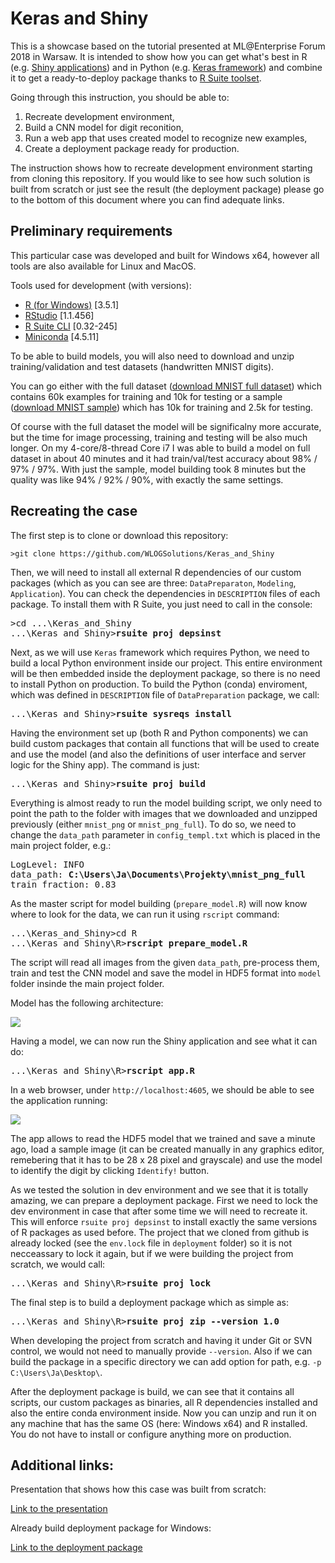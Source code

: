 # Keras and Shiny

This is a showcase based on the tutorial presented at ML@Enterprise Forum 2018 in Warsaw. It is intended to show how you can get what's best in R (e.g. [Shiny applications](https://shiny.rstudio.com/)) and in Python (e.g. [Keras framework](https://keras.io/)) and combine it to get a ready-to-deploy package thanks to [R Suite toolset](https://rsuite.io/).

Going through this instruction, you should be able to:   

1. Recreate development environment,   
2. Build a CNN model for digit reconition,   
3. Run a web app that uses created model to recognize new examples,   
4. Create a deployment package ready for production.  

The instruction shows how to recreate development environment starting from cloning this repository. If you would like to see how such solution is built from scratch or just see the result (the deployment package) please go to the bottom of this document where you can find adequate links.

## Preliminary requirements

This particular case was developed and built for Windows x64, however all tools are also available for Linux and MacOS.

Tools used for development (with versions):

* [R (for Windows)](https://cran.r-project.org/bin/windows/base/) [3.5.1]   
* [RStudio](https://www.rstudio.com/products/rstudio/download/) [1.1.456]   
* [R Suite CLI](http://rsuite.io/RSuite_Download.php) [0.32-245]   
* [Miniconda](https://conda.io/miniconda.html) [4.5.11]   

To be able to build models, you will also need to download and unzip training/validation and test datasets (handwritten MNIST digits).

You can go either with the full dataset ([download MNIST full dataset](https://s3.eu-central-1.amazonaws.com/wlog-share/keras_and_shiny_showcase/mnist_png_full.zip)) which contains 60k examples for training and 10k for testing or a sample ([download MNIST sample](https://s3.eu-central-1.amazonaws.com/wlog-share/keras_and_shiny_showcase/mnist_png.zip)) which has 10k for training and 2.5k for testing.

Of course with the full dataset the model will be significalny more accurate, but the time for image processing, training and testing will be also much longer. On my 4-core/8-thread Core i7 I was able to build a model on full dataset in about 40 minutes and it had train/val/test accuracy about 98% / 97% / 97%. With just the sample, model building took 8 minutes but the quality was like 94% / 92% / 90%, with exactly the same settings.

## Recreating the case

The first step is to clone or download this repository:

```
>git clone https://github.com/WLOGSolutions/Keras_and_Shiny
```

Then, we will need to install all external R dependencies of our custom packages (which as you can see are three: `DataPreparaton`, `Modeling`, `Application`). You can check the dependencies in `DESCRIPTION` files of each package. To install them with R Suite, you just need to call in the console:

<pre>
>cd ...\Keras_and_Shiny
...\Keras_and_Shiny><b>rsuite proj depsinst</b>
</pre>

Next, as we will use `Keras` framework which requires Python, we need to build a local Python environment inside our project. This entire environment will be then embedded inside the deployment package, so there is no need to install Python on production. To build the Python (conda) enviroment, which was defined in `DESCRIPTION` file of `DataPreparation` package, we call:

<pre>
...\Keras_and_Shiny><b>rsuite sysreqs install</b>
</pre>

Having the environment set up (both R and Python components) we can build custom packages that contain all functions that will be used to create and use the model (and also the definitions of user interface and server logic for the Shiny app). The command is just:

<pre>
...\Keras_and_Shiny><b>rsuite proj build</b>
</pre>

Everything is almost ready to run the model building script, we only need to point the path to the folder with images that we downloaded and unzipped previously (either `mnist_png` or `mnist_png_full`). To do so, we need to change the `data_path` parameter in `config_templ.txt` which is placed in the main project folder, e.g.:

<pre>
LogLevel: INFO
data_path: <b>C:\Users\Ja\Documents\Projekty\mnist_png_full</b>
train_fraction: 0.83
</pre>

As the master script for model building (`prepare_model.R`) will now know where to look for the data, we can run it using `rscript` command:

<pre>
...\Keras_and_Shiny>cd R
...\Keras_and_Shiny\R><b>rscript prepare_model.R</b>
</pre>

The script will read all images from the given `data_path`, pre-process them, train and test the CNN model and save the model in HDF5 format into `model` folder insinde the main project folder.

Model has the following architecture:

![](https://s3.eu-central-1.amazonaws.com/wlog-share/keras_and_shiny_showcase/cnnarchitecture.png)

Having a model, we can now run the Shiny application and see what it can do:

<pre>
...\Keras_and_Shiny\R><b>rscript app.R</b>
</pre>

In a web browser, under `http://localhost:4605`, we should be able to see the application running:

![](https://s3.eu-central-1.amazonaws.com/wlog-share/keras_and_shiny_showcase/application.png)

The app allows to read the HDF5 model that we trained and save a minute ago, load a sample image (it can be created manually in any graphics editor, remebering that it has to be 28 x 28 pixel and grayscale) and use the model to identify the digit by clicking `Identify!` button.

As we tested the solution in dev environment and we see that it is totally amazing, we can prepare a deployment package. First we need to lock the dev environment in case that after some time we will need to recreate it. This will enforce `rsuite proj depsinst` to install exactly the same versions of R packages as used before. The project that we cloned from github is already locked (see the `env.lock` file in `deployment` folder) so it is not necceassary to lock it again, but if we were building the project from scratch, we would call:

<pre>
...\Keras_and_Shiny\R><b>rsuite proj lock</b>
</pre>

The final step is to build a deployment package which as simple as:

<pre>
...\Keras_and_Shiny\R><b>rsuite proj zip --version 1.0</b>
</pre>

When developing the project from scratch and having it under Git or SVN control, we would not need to manually provide `--version`. Also if we can build the package in a specific directory we can add option for path, e.g. `-p C:\Users\Ja\Desktop\`.

After the deployment package is build, we can see that it contains all scripts, our custom packages as binaries, all R dependencies installed and also the entire conda environment inside. Now you can unzip and run it on any machine that has the same OS (here: Windows x64) and R installed. You do not have to install or configure anything more on production.

## Additional links:

Presentation that shows how this case was built from scratch:

[Link to the presentation](https://s3.eu-central-1.amazonaws.com/wlog-share/keras_and_shiny_showcase/keras_and_shiny_eng_summary.pdf)

Already build deployment package for Windows:

[Link to the deployment package](https://s3.eu-central-1.amazonaws.com/wlog-share/keras_and_shiny_showcase/Keras_and_Shiny_1.0x.zip)


